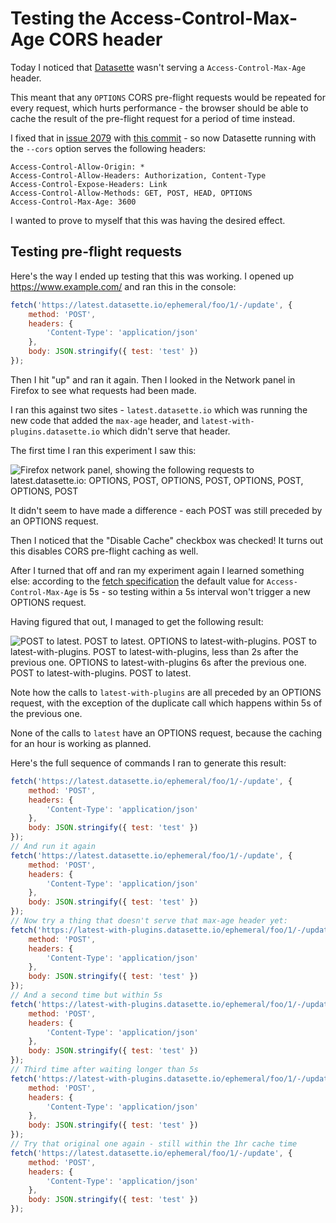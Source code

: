 # Testing the Access-Control-Max-Age CORS header

Today I noticed that [Datasette](https://datasette.io/) wasn't serving  a `Access-Control-Max-Age` header.

This meant that any `OPTIONS` CORS pre-flight requests would be repeated for every request, which hurts performance - the browser should be able to cache the result of the pre-flight request for a period of time instead.

I fixed that in [issue 2079](https://github.com/simonw/datasette/issues/2079) with [this commit](https://github.com/simonw/datasette/commit/b49fa446d683ddcaf6faf2944dacc0d866bf2d70) - so now Datasette running with the `--cors` option serves the following headers:

    Access-Control-Allow-Origin: *
    Access-Control-Allow-Headers: Authorization, Content-Type
    Access-Control-Expose-Headers: Link
    Access-Control-Allow-Methods: GET, POST, HEAD, OPTIONS
    Access-Control-Max-Age: 3600

I wanted to prove to myself that this was having the desired effect.

## Testing pre-flight requests

Here's the way I ended up testing that this was working. I opened up https://www.example.com/ and ran this in the console:

```javascript
fetch('https://latest.datasette.io/ephemeral/foo/1/-/update', {
    method: 'POST',
    headers: {
        'Content-Type': 'application/json'
    },
    body: JSON.stringify({ test: 'test' })
});
```
Then I hit "up" and ran it again. Then I looked in the Network panel in Firefox to see what requests had been made.

I ran this against two sites - `latest.datasette.io` which was running the new code that added the `max-age` header, and `latest-with-plugins.datasette.io` which didn't serve that header.

The first time I ran this experiment I saw this:

![Firefox network panel, showing the following requests to latest.datasette.io: OPTIONS, POST, OPTIONS, POST, OPTIONS, POST, OPTIONS, POST](https://github.com/simonw/til/assets/9599/4d9eba7f-79b6-4eb1-9097-61aa2c54b67f)

It didn't seem to have made a difference - each POST was still preceded by an OPTIONS request.

Then I noticed that the "Disable Cache" checkbox was checked! It turns out this disables CORS pre-flight caching as well.

After I turned that off and ran my experiment again I learned something else: according to the [fetch specification](https://fetch.spec.whatwg.org/#http-access-control-max-age) the default value for `Access-Control-Max-Age` is 5s - so testing within a 5s interval won't trigger a new OPTIONS request.

Having figured that out, I managed to get the following result:

![POST to latest. POST to latest. OPTIONS to latest-with-plugins. POST to latest-with-plugins. POST to latest-with-plugins, less than 2s after the previous one. OPTIONS to latest-with-plugins 6s after the previous one. POST to latest-with-plugins. POST to latest.](https://github.com/simonw/til/assets/9599/de8d8009-7d14-42ed-8d07-16ca9f10ef57)

Note how the calls to `latest-with-plugins` are all preceded by an OPTIONS request, with the exception of the duplicate call which happens within 5s of the previous one.

None of the calls to `latest` have an OPTIONS request, because the caching for an hour is working as planned.

Here's the full sequence of commands I ran to generate this result:

```javascript
fetch('https://latest.datasette.io/ephemeral/foo/1/-/update', {
    method: 'POST',
    headers: {
        'Content-Type': 'application/json'
    },
    body: JSON.stringify({ test: 'test' })
});
// And run it again
fetch('https://latest.datasette.io/ephemeral/foo/1/-/update', {
    method: 'POST',
    headers: {
        'Content-Type': 'application/json'
    },
    body: JSON.stringify({ test: 'test' })
});
// Now try a thing that doesn't serve that max-age header yet:
fetch('https://latest-with-plugins.datasette.io/ephemeral/foo/1/-/update', {
    method: 'POST',
    headers: {
        'Content-Type': 'application/json'
    },
    body: JSON.stringify({ test: 'test' })
});
// And a second time but within 5s
fetch('https://latest-with-plugins.datasette.io/ephemeral/foo/1/-/update', {
    method: 'POST',
    headers: {
        'Content-Type': 'application/json'
    },
    body: JSON.stringify({ test: 'test' })
});
// Third time after waiting longer than 5s
fetch('https://latest-with-plugins.datasette.io/ephemeral/foo/1/-/update', {
    method: 'POST',
    headers: {
        'Content-Type': 'application/json'
    },
    body: JSON.stringify({ test: 'test' })
});
// Try that original one again - still within the 1hr cache time
fetch('https://latest.datasette.io/ephemeral/foo/1/-/update', {
    method: 'POST',
    headers: {
        'Content-Type': 'application/json'
    },
    body: JSON.stringify({ test: 'test' })
});
```
